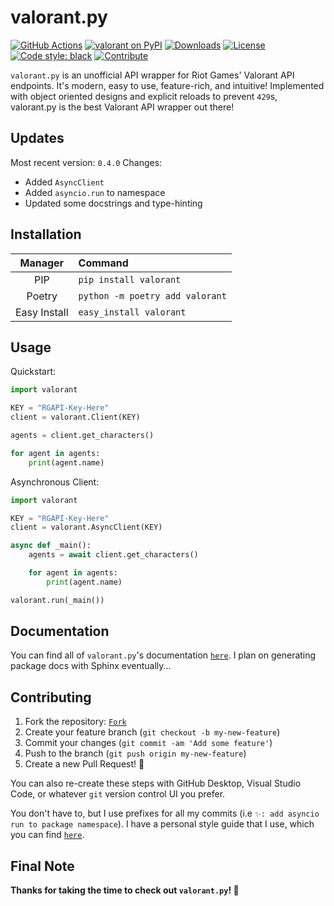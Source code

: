 # valorant.py

[![GitHub Actions](https://camo.githubusercontent.com/0fc9226929794d4d4dfb9ac05a1786942f8e4b4300207224277ac49e22e9fdb6/68747470733a2f2f7472617669732d63692e636f6d2f7073662f626c61636b2e7376673f6272616e63683d6d6173746572)](https://github.com/frissyn/valorant.py/actions)
[![valorant on PyPI](https://img.shields.io/pypi/v/valorant.svg)](https://pypi.python.org/pypi/valorant)
[![Downloads](https://pepy.tech/badge/valorant/month)](https://pepy.tech/project/valorant)
[![License](https://img.shields.io/pypi/l/valorant.svg)](https://pypi.python.org/pypi/valorant)
[![Code style: black](https://img.shields.io/badge/code%20style-black-000000.svg)](https://github.com/psf/black)
[![Contribute](https://img.shields.io/badge/contributions-welcome-brightgreen.svg?style=flat)](https://github.com/frissyn/valorant.py/issues)

`valorant.py` is an unofficial API wrapper for Riot Games' Valorant API endpoints. It's modern, easy to use, feature-rich, and intuitive! Implemented with object oriented designs and explicit reloads to prevent `429`s, valorant.py is the best Valorant API wrapper out there!

## Updates

Most recent version: `0.4.0`
Changes:
+ Added `AsyncClient`
+ Added `asyncio.run` to namespace
+ Updated some docstrings and type-hinting

## Installation

|Manager|Command|
|:-:|:--|
|PIP|`pip install valorant`|
|Poetry|`python -m poetry add valorant`|
|Easy Install|`easy_install valorant`|

## Usage

Quickstart:

```py
import valorant

KEY = "RGAPI-Key-Here"
client = valorant.Client(KEY)

agents = client.get_characters()

for agent in agents:
    print(agent.name)
```

Asynchronous Client:

```py
import valorant

KEY = "RGAPI-Key-Here"
client = valorant.AsyncClient(KEY)

async def _main():
    agents = await client.get_characters()

    for agent in agents:
        print(agent.name)

valorant.run(_main())
```

## Documentation

You can find all of `valorant.py`'s documentation [`here`](https://github.com/frissyn/valorant.py/tree/master/docs). I plan on generating package docs with Sphinx eventually...

## Contributing

1. Fork the repository: [`Fork`](https://github.com/frissyn/valorant.py/fork)
2. Create your feature branch (`git checkout -b my-new-feature`)
3. Commit your changes (`git commit -am 'Add some feature'`)
4. Push to the branch (`git push origin my-new-feature`)
5. Create a new Pull Request! 🎉

You can also re-create these steps with GitHub Desktop, Visual Studio Code, or whatever `git` version control UI you prefer.

You don't have to, but I use prefixes for all my commits (i.e `✨: add asyncio run to package namespace`). I have a personal style guide that I use, which you can find [`here`](https://github.com/frissyn/commit-prefixes).


## Final Note

**Thanks for taking the time to check out `valorant.py`! 🎉**